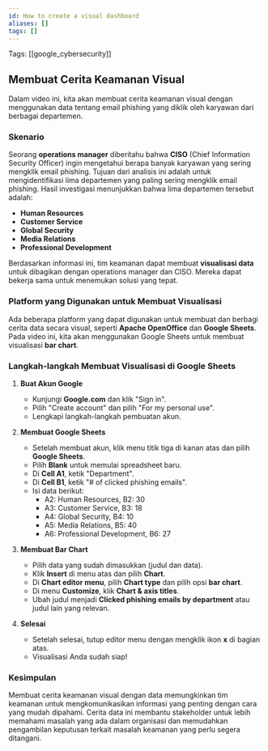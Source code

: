 ```yaml
---
id: How to create a visual dashboard
aliases: []
tags: []
---
```


Tags: [[google_cybersecurity]]

## Membuat Cerita Keamanan Visual

Dalam video ini, kita akan membuat cerita keamanan visual dengan menggunakan data tentang email phishing yang diklik oleh karyawan dari berbagai departemen.

### Skenario

Seorang **operations manager** diberitahu bahwa **CISO** (Chief Information Security Officer) ingin mengetahui berapa banyak karyawan yang sering mengklik email phishing. Tujuan dari analisis ini adalah untuk mengidentifikasi lima departemen yang paling sering mengklik email phishing. Hasil investigasi menunjukkan bahwa lima departemen tersebut adalah:

- **Human Resources**
- **Customer Service**
- **Global Security**
- **Media Relations**
- **Professional Development**

Berdasarkan informasi ini, tim keamanan dapat membuat **visualisasi data** untuk dibagikan dengan operations manager dan CISO. Mereka dapat bekerja sama untuk menemukan solusi yang tepat.

### Platform yang Digunakan untuk Membuat Visualisasi

Ada beberapa platform yang dapat digunakan untuk membuat dan berbagi cerita data secara visual, seperti **Apache OpenOffice** dan **Google Sheets**. Pada video ini, kita akan menggunakan Google Sheets untuk membuat visualisasi **bar chart**.

### Langkah-langkah Membuat Visualisasi di Google Sheets

1. **Buat Akun Google**

   - Kunjungi **Google.com** dan klik "Sign in".
   - Pilih "Create account" dan pilih "For my personal use".
   - Lengkapi langkah-langkah pembuatan akun.

2. **Membuat Google Sheets**

   - Setelah membuat akun, klik menu titik tiga di kanan atas dan pilih **Google Sheets**.
   - Pilih **Blank** untuk memulai spreadsheet baru.
   - Di **Cell A1**, ketik "Department".
   - Di **Cell B1**, ketik "# of clicked phishing emails".
   - Isi data berikut:
     - A2: Human Resources, B2: 30
     - A3: Customer Service, B3: 18
     - A4: Global Security, B4: 10
     - A5: Media Relations, B5: 40
     - A6: Professional Development, B6: 27

3. **Membuat Bar Chart**

   - Pilih data yang sudah dimasukkan (judul dan data).
   - Klik **Insert** di menu atas dan pilih **Chart**.
   - Di **Chart editor menu**, pilih **Chart type** dan pilih opsi **bar chart**.
   - Di menu **Customize**, klik **Chart & axis titles**.
   - Ubah judul menjadi **Clicked phishing emails by department** atau judul lain yang relevan.

4. **Selesai**
   - Setelah selesai, tutup editor menu dengan mengklik ikon **x** di bagian atas.
   - Visualisasi Anda sudah siap!

### Kesimpulan

Membuat cerita keamanan visual dengan data memungkinkan tim keamanan untuk mengkomunikasikan informasi yang penting dengan cara yang mudah dipahami. Cerita data ini membantu stakeholder untuk lebih memahami masalah yang ada dalam organisasi dan memudahkan pengambilan keputusan terkait masalah keamanan yang perlu segera ditangani.

